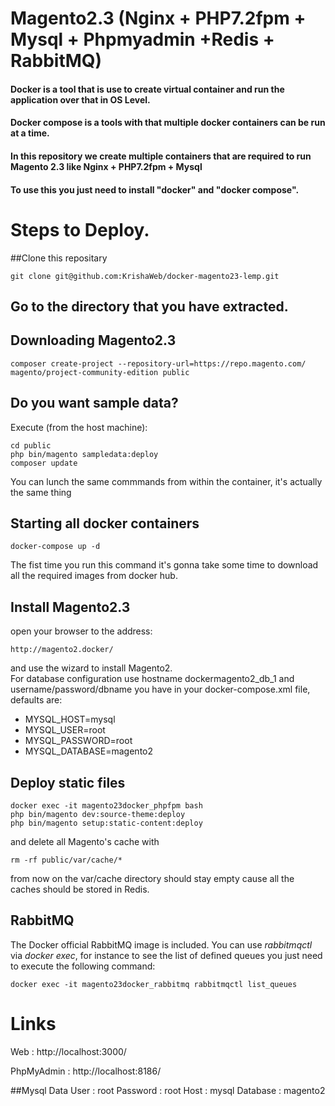 # Magento2.3 (Nginx + PHP7.2fpm + Mysql + Phpmyadmin +Redis + RabbitMQ)

#### Docker is a tool that is use to create virtual container and run the application over that in OS Level.

#### Docker compose is a tools with that multiple docker containers can be run at a time.
#### In this repository we create multiple containers that are required to run Magento 2.3 like Nginx + PHP7.2fpm + Mysql

#### To use this you just need to install "docker" and "docker compose".

# Steps to Deploy.

##Clone this repositary

```
git clone git@github.com:KrishaWeb/docker-magento23-lemp.git
```
## Go to the directory that you have extracted.


## Downloading Magento2.3
```
composer create-project --repository-url=https://repo.magento.com/ magento/project-community-edition public
```

## Do you want sample data?
Execute (from the host machine):
```
cd public
php bin/magento sampledata:deploy
composer update
```
You can lunch the same commmands from within the container, it's actually the same thing

## Starting all docker containers
```
docker-compose up -d
```
The fist time you run this command it's gonna take some time to download all the required images from docker hub.

## Install Magento2.3

open your browser to the address:
```
http://magento2.docker/
```
and use the wizard to install Magento2.  
For database configuration use hostname dockermagento2_db_1 and username/password/dbname you have in your docker-compose.xml file, defaults are:
- MYSQL_HOST=mysql
- MYSQL_USER=root
- MYSQL_PASSWORD=root
- MYSQL_DATABASE=magento2

## Deploy static files
```
docker exec -it magento23docker_phpfpm bash
php bin/magento dev:source-theme:deploy
php bin/magento setup:static-content:deploy
```

and delete all Magento's cache with
```
rm -rf public/var/cache/*
```
from now on the var/cache directory should stay empty cause all the caches should be stored in Redis.


## RabbitMQ
The Docker official RabbitMQ image is included.
You can use _rabbitmqctl_ via _docker exec_, for instance to see the list of defined queues you just need to execute the following command:
```
docker exec -it magento23docker_rabbitmq rabbitmqctl list_queues
```

# Links

Web : http://localhost:3000/

PhpMyAdmin : http://localhost:8186/

##Mysql Data
User  : root
Password : root
Host : mysql
Database  : magento2